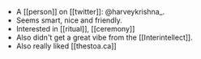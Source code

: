 - A [[person]] on [[twitter]]: @harveykrishna_.
- Seems smart, nice and friendly.
- Interested in [[ritual]], [[ceremony]]
- Also didn't get a great vibe from the [[Interintellect]].
- Also really liked [[thestoa.ca]]
